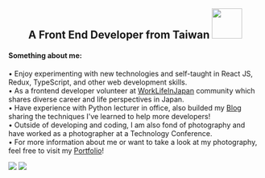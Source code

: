 
<h2 align="center">A Front End Developer from Taiwan
<img width="60" src="https://user-images.githubusercontent.com/50144690/198963523-345d39bd-5aa9-4a3b-a545-114e150f5b72.png" />
</h2>

#### Something about me:

• Enjoy experimenting with new technologies and self-taught in React JS, Redux, TypeScript, and other web development skills.<br> 
• As a frontend developer volunteer at [WorkLifeInJapan](https://www.worklifeinjapan.net/home/about-us) community which shares diverse career and life perspectives in Japan.<br>
• Have experience with Python lecturer in office, also builded my [Blog](https://anila.me/) sharing the techniques I've learned to help more developers!<br>
• Outside of developing and coding, I am also fond of photography and have worked as a photographer at a Technology Conference.<br>
• For more information about me or want to take a look at my photography, feel free to visit my [Portfolio](https://anilahsu.github.io/Portfolio/)!<br>

<picture>
    <source media="(prefers-color-scheme: dark)" srcset="https://github-readme-stats.vercel.app/api?username=anilahsu&count_private=true&show_icons=true&theme=graywhite&border_radius=20" />
    <img src="https://github-readme-stats.vercel.app/api?username=anilahsu&count_private=true&show_icons=true&theme=graywhite&border_radius=20" />
</picture>
<picture>
    <source media="(prefers-color-scheme: dark)" srcset="https://github-readme-streak-stats.herokuapp.com?user=anilahsu&theme=icegray&border_radius=20&border=dcdcdc" />
    <img src="https://github-readme-streak-stats.herokuapp.com?user=anilahsu&theme=icegray&border_radius=20&border=dcdcdc" />
</picture>
